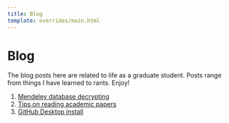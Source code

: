 ```yaml
---
title: Blog
template: overrides/main.html
---
```


# Blog

The blog posts here are related to life as a graduate student. Posts range from things I have learned to rants. Enjoy!

1. [Mendeley database decrypting](mendeley_decrypt.html)
2. [Tips on reading academic papers](reading-academic-papers/index.html)
3. [GitHub Desktop install](install-github-desktop/index.html)
